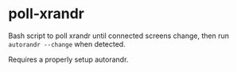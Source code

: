 # poll-xrandr
Bash script to poll xrandr until connected screens change, then run `autorandr --change` when detected.

Requires a properly setup autorandr.
